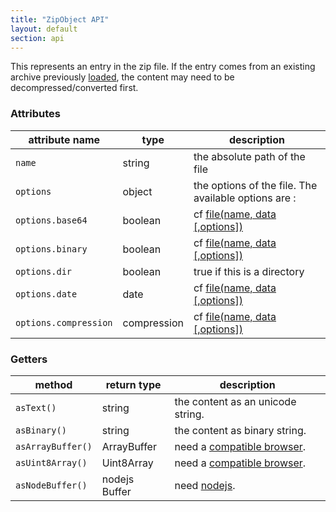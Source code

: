 ```yaml
---
title: "ZipObject API"
layout: default
section: api
---
```


This represents an entry in the zip file. If the entry comes from an existing
archive previously [loaded]({{site.baseurl}}/documentation/api_jszip/load.html), the content may need to be
decompressed/converted first.

### Attributes

attribute name       | type        | description
---------------------|-------------|-------------
`name`               | string      | the absolute path of the file
`options`            | object      | the options of the file. The available options are :
`options.base64`     | boolean     | cf [file(name, data [,options])]({{site.baseurl}}/documentation/api_jszip/file_data.html)
`options.binary`     | boolean     | cf [file(name, data [,options])]({{site.baseurl}}/documentation/api_jszip/file_data.html)
`options.dir`        | boolean     | true if this is a directory
`options.date`       | date        | cf [file(name, data [,options])]({{site.baseurl}}/documentation/api_jszip/file_data.html)
`options.compression`| compression | cf [file(name, data [,options])]({{site.baseurl}}/documentation/api_jszip/file_data.html)


### Getters

method            | return type   | description
------------------|---------------|-------------
`asText()`        | string        | the content as an unicode string.
`asBinary()`      | string        | the content as binary string.
`asArrayBuffer()` | ArrayBuffer   | need a [compatible browser]({{site.baseurl}}/documentation/api_jszip/support.html).
`asUint8Array()`  | Uint8Array    | need a [compatible browser]({{site.baseurl}}/documentation/api_jszip/support.html).
`asNodeBuffer()`  | nodejs Buffer | need [nodejs]({{site.baseurl}}/documentation/api_jszip/support.html).
